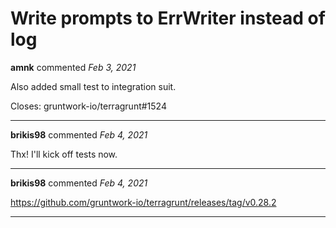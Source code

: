# Write prompts to ErrWriter instead of log

**amnk** commented *Feb 3, 2021*

Also added small test to integration suit.

Closes: gruntwork-io/terragrunt#1524
<br />
***


**brikis98** commented *Feb 4, 2021*

Thx! I'll kick off tests now.
***

**brikis98** commented *Feb 4, 2021*

https://github.com/gruntwork-io/terragrunt/releases/tag/v0.28.2
***

